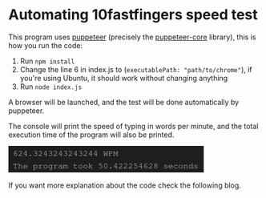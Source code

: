 # Automating 10fastfingers speed test

This program uses [puppeteer](https://pptr.dev/) (precisely the [puppeteer-core](https://www.npmjs.com/package/puppeteer-core) library), this is how you run the code:

1. Run `npm install`
2. Change the line 6 in index.js to (`executablePath: "path/to/chrome"`), if you're using Ubuntu, it should work without changing anything
3. Run `node index.js`

A browser will be launched, and the test will be done automatically by puppeteer.

The console will print the speed of typing in words per minute, and the total execution time of the program will also be printed.

![Runtime](./images/puppeteerruntime2.png)

If you want more explanation about the code check the following blog.
